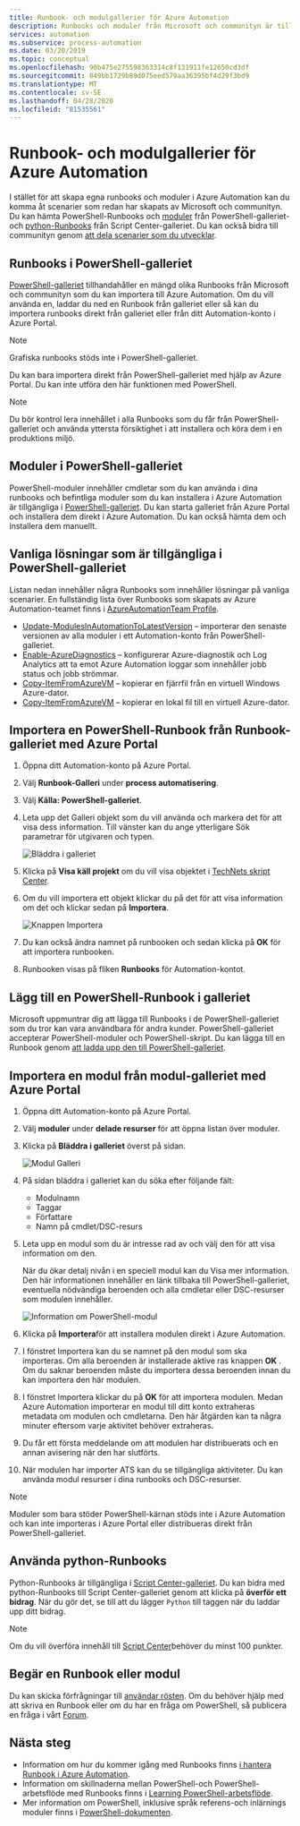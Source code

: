 ```yaml
---
title: Runbook- och modulgallerier för Azure Automation
description: Runbooks och moduler från Microsoft och communityn är tillgängliga så att du kan installera och använda i din Azure Automation-miljö.  I den här artikeln beskrivs hur du kan komma åt dessa resurser och bidra med Runbooks till galleriet.
services: automation
ms.subservice: process-automation
ms.date: 03/20/2019
ms.topic: conceptual
ms.openlocfilehash: 90b475e275598363314c8f131911fe12650cd3df
ms.sourcegitcommit: 849bb1729b89d075eed579aa36395bf4d29f3bd9
ms.translationtype: MT
ms.contentlocale: sv-SE
ms.lasthandoff: 04/28/2020
ms.locfileid: "81535561"
---
```

# <a name="runbook-and-module-galleries-for-azure-automation"></a>Runbook- och modulgallerier för Azure Automation

I stället för att skapa egna runbooks och moduler i Azure Automation kan du komma åt scenarier som redan har skapats av Microsoft och communityn. Du kan hämta PowerShell-Runbooks och [moduler](#modules-in-powershell-gallery) från PowerShell-galleriet-och [python-Runbooks](#use-python-runbooks) från Script Center-galleriet. Du kan också bidra till communityn genom [att dela scenarier som du utvecklar](#add-a-powershell-runbook-to-the-gallery). 

## <a name="runbooks-in-powershell-gallery"></a>Runbooks i PowerShell-galleriet

[PowerShell-galleriet](https://www.powershellgallery.com/packages) tillhandahåller en mängd olika Runbooks från Microsoft och communityn som du kan importera till Azure Automation. Om du vill använda en, laddar du ned en Runbook från galleriet eller så kan du importera runbooks direkt från galleriet eller från ditt Automation-konto i Azure Portal.

> [!NOTE]
> Grafiska runbooks stöds inte i PowerShell-galleriet.

Du kan bara importera direkt från PowerShell-galleriet med hjälp av Azure Portal. Du kan inte utföra den här funktionen med PowerShell.

> [!NOTE]
> Du bör kontrol lera innehållet i alla Runbooks som du får från PowerShell-galleriet och använda yttersta försiktighet i att installera och köra dem i en produktions miljö.

## <a name="modules-in-powershell-gallery"></a>Moduler i PowerShell-galleriet

PowerShell-moduler innehåller cmdletar som du kan använda i dina runbooks och befintliga moduler som du kan installera i Azure Automation är tillgängliga i [PowerShell-galleriet](https://www.powershellgallery.com). Du kan starta galleriet från Azure Portal och installera dem direkt i Azure Automation. Du kan också hämta dem och installera dem manuellt.

## <a name="common-solutions-available-in-powershell-gallery"></a>Vanliga lösningar som är tillgängliga i PowerShell-galleriet

Listan nedan innehåller några Runbooks som innehåller lösningar på vanliga scenarier. En fullständig lista över Runbooks som skapats av Azure Automation-teamet finns i [AzureAutomationTeam Profile](https://www.powershellgallery.com/profiles/AzureAutomationTeam).

   * [Update-ModulesInAutomationToLatestVersion](https://www.powershellgallery.com/packages/Update-ModulesInAutomationToLatestVersion/) – importerar den senaste versionen av alla moduler i ett Automation-konto från PowerShell-galleriet.
   * [Enable-AzureDiagnostics](https://www.powershellgallery.com/packages/Enable-AzureDiagnostics/) – konfigurerar Azure-diagnostik och Log Analytics att ta emot Azure Automation loggar som innehåller jobb status och jobb strömmar.
   * [Copy-ItemFromAzureVM](https://www.powershellgallery.com/packages/Copy-ItemFromAzureVM/) – kopierar en fjärrfil från en virtuell Windows Azure-dator.
   * [Copy-ItemFromAzureVM](https://www.powershellgallery.com/packages/Copy-ItemToAzureVM/) – kopierar en lokal fil till en virtuell Azure-dator.

## <a name="import-a-powershell-runbook-from-the-runbook-gallery-with-the-azure-portal"></a>Importera en PowerShell-Runbook från Runbook-galleriet med Azure Portal

1. Öppna ditt Automation-konto på Azure Portal.
2. Välj **Runbook-Galleri** under **process automatisering**.
3. Välj **Källa: PowerShell-galleriet**.
4. Leta upp det Galleri objekt som du vill använda och markera det för att visa dess information. Till vänster kan du ange ytterligare Sök parametrar för utgivaren och typen.

   ![Bläddra i galleriet](media/automation-runbook-gallery/browse-gallery.png)

5. Klicka på **Visa käll projekt** om du vill visa objektet i [TechNets skript Center](https://gallery.technet.microsoft.com/).
6. Om du vill importera ett objekt klickar du på det för att visa information om det och klickar sedan på **Importera**.

   ![Knappen Importera](media/automation-runbook-gallery/gallery-item-detail.png)

7. Du kan också ändra namnet på runbooken och sedan klicka på **OK** för att importera runbooken.
8. Runbooken visas på fliken **Runbooks** för Automation-kontot.

## <a name="add-a-powershell-runbook-to-the-gallery"></a>Lägg till en PowerShell-Runbook i galleriet

Microsoft uppmuntrar dig att lägga till Runbooks i de PowerShell-galleriet som du tror kan vara användbara för andra kunder. PowerShell-galleriet accepterar PowerShell-moduler och PowerShell-skript. Du kan lägga till en Runbook genom [att ladda upp den till PowerShell-galleriet](/powershell/scripting/gallery/how-to/publishing-packages/publishing-a-package).

## <a name="import-a-module-from-the-module-gallery-with-the-azure-portal"></a>Importera en modul från modul-galleriet med Azure Portal

1. Öppna ditt Automation-konto på Azure Portal.
2. Välj **moduler** under **delade resurser** för att öppna listan över moduler.
3. Klicka på **Bläddra i galleriet** överst på sidan.

   ![Modul Galleri](media/automation-runbook-gallery/modules-blade.png)

4. På sidan bläddra i galleriet kan du söka efter följande fält:

   * Modulnamn
   * Taggar
   * Författare
   * Namn på cmdlet/DSC-resurs

5. Leta upp en modul som du är intresse rad av och välj den för att visa information om den.

   När du ökar detalj nivån i en speciell modul kan du Visa mer information. Den här informationen innehåller en länk tillbaka till PowerShell-galleriet, eventuella nödvändiga beroenden och alla cmdletar eller DSC-resurser som modulen innehåller.

   ![Information om PowerShell-modul](media/automation-runbook-gallery/gallery-item-details-blade.png)

6. Klicka på **Importera**för att installera modulen direkt i Azure Automation.
7. I fönstret Importera kan du se namnet på den modul som ska importeras. Om alla beroenden är installerade aktive ras knappen **OK** . Om du saknar beroenden måste du importera dessa beroenden innan du kan importera den här modulen.
8. I fönstret Importera klickar du på **OK** för att importera modulen. Medan Azure Automation importerar en modul till ditt konto extraheras metadata om modulen och cmdletarna. Den här åtgärden kan ta några minuter eftersom varje aktivitet behöver extraheras.
9. Du får ett första meddelande om att modulen har distribuerats och en annan avisering när den har slutförts.
10. När modulen har importer ATS kan du se tillgängliga aktiviteter. Du kan använda modul resurser i dina runbooks och DSC-resurser.

> [!NOTE]
> Moduler som bara stöder PowerShell-kärnan stöds inte i Azure Automation och kan inte importeras i Azure Portal eller distribueras direkt från PowerShell-galleriet.

## <a name="use-python-runbooks"></a>Använda python-Runbooks

Python-Runbooks är tillgängliga i [Script Center-galleriet](https://gallery.technet.microsoft.com/scriptcenter/site/search?f%5B0%5D.Type=RootCategory&f%5B0%5D.Value=WindowsAzure&f%5B1%5D.Type=ProgrammingLanguage&f%5B1%5D.Value=Python&f%5B1%5D.Text=Python&sortBy=Date&username=). Du kan bidra med python-Runbooks till Script Center-galleriet genom att klicka på **överför ett bidrag**. När du gör det, se till att du lägger `Python` till taggen när du laddar upp ditt bidrag.

> [!NOTE]
> Om du vill överföra innehåll till [Script Center](https://gallery.technet.microsoft.com/scriptcenter)behöver du minst 100 punkter.

## <a name="request-a-runbook-or-module"></a>Begär en Runbook eller modul

Du kan skicka förfrågningar till [användar rösten](https://feedback.azure.com/forums/246290-azure-automation/).  Om du behöver hjälp med att skriva en Runbook eller om du har en fråga om PowerShell, så publicera en fråga i vårt [Forum](https://social.msdn.microsoft.com/Forums/windowsazure/home?forum=azureautomation&filter=alltypes&sort=lastpostdesc).

## <a name="next-steps"></a>Nästa steg

* Information om hur du kommer igång med Runbooks finns [i hantera Runbook i Azure Automation](manage-runbooks.md).
* Information om skillnaderna mellan PowerShell-och PowerShell-arbetsflöde med Runbooks finns i [Learning PowerShell-arbetsflöde](automation-powershell-workflow.md).
* Mer information om PowerShell, inklusive språk referens-och inlärnings moduler finns i [PowerShell-dokumenten](https://docs.microsoft.com/powershell/scripting/overview).
